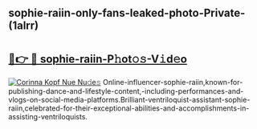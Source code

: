 ## sophie-raiin-only-fans​-leaked-photo​-Private-(1alrr)


# <h2><a href="https://mediaupload.pro?title=sophie-raiin&ref=git">🔗👉 🔴 sophie-raiin-P𝚑ot𝚘𝚜-V𝚒d𝚎o</a></h2>

[![Corinna Kopf Nue Nu𝚍e𝚜](https://i.imgur.com/0qMVB7G.gif)](https://mediaupload.pro?title=sophie-raiin&ref=git)
Online-influencer-sophie-raiin,known-for-publishing-dance-and-lifestyle-content,-including-performances-and-vlogs-on-social-media-platforms.Brilliant-ventriloquist-assistant-sophie-raiin,celebrated-for-their-exceptional-abilities-and-accomplishments-in-assisting-ventriloquists.  